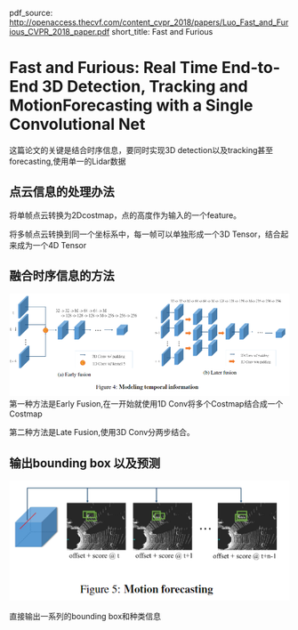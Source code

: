 pdf_source: http://openaccess.thecvf.com/content_cvpr_2018/papers/Luo_Fast_and_Furious_CVPR_2018_paper.pdf
short_title: Fast and Furious
# Fast and Furious: Real Time End-to-End 3D Detection, Tracking and MotionForecasting with a Single Convolutional Net

这篇论文的关键是结合时序信息，要同时实现3D detection以及tracking甚至forecasting,使用单一的Lidar数据

## 点云信息的处理办法

将单帧点云转换为2Dcostmap，点的高度作为输入的一个feature。

将多帧点云转换到同一个坐标系中，每一帧可以单独形成一个3D Tensor，结合起来成为一个4D Tensor

## 融合时序信息的方法

![image](./res/fast_and_furious方法.png)
第一种方法是Early Fusion,在一开始就使用1D Conv将多个Costmap结合成一个Costmap

第二种方法是Late Fusion,使用3D Conv分两步结合。

## 输出bounding box 以及预测

![image](res/FAF_forecasting.png)

直接输出一系列的bounding box和种类信息
